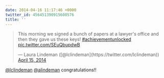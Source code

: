 ```yaml
---
date: 2014-04-16 11:17:46 +0000
twitter_id: 456451390915608576
title: ''
---
```


<blockquote class="twitter-tweet"><p lang="en" dir="ltr">This morning we signed a bunch of papers at a lawyer&#39;s office and then they gave us these keys! <a href="https://twitter.com/hashtag/achievementunlocked?src=hash&amp;ref_src=twsrc%5Etfw">#achievementunlocked</a> <a href="http://t.co/SEuQbupdwB">pic.twitter.com/SEuQbupdwB</a></p>&mdash; Laura Lindeman ([@lclindeman](https://twitter.com/lclindeman)) <a href="https://twitter.com/lclindeman/status/456196179018018816?ref_src=twsrc%5Etfw">April 15, 2014</a></blockquote>
<script async src="https://platform.twitter.com/widgets.js" charset="utf-8"></script>

[@lclindeman](https://twitter.com/lclindeman) [@alindeman](https://twitter.com/alindeman) congratulations!!
